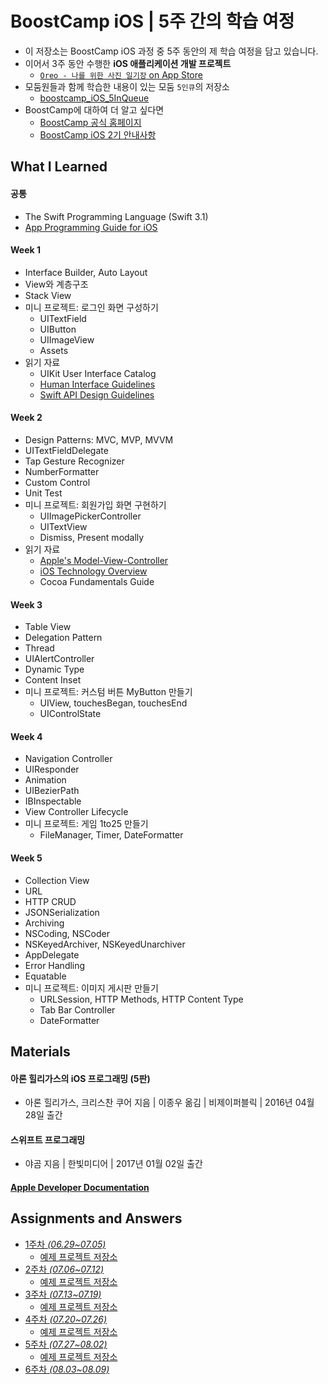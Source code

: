 # BoostCamp iOS | 5주 간의 학습 여정
* 이 저장소는 BoostCamp iOS 과정 중 5주 동안의 제 학습 여정을 담고 있습니다.
* 이어서 3주 동안 수행한 **iOS 애플리케이션 개발 프로젝트**
  * [`Oreo - 나를 위한 사진 일기장` on App Store](https://l.facebook.com/l.php?u=https%3A%2F%2Fitunes.apple.com%2Fkr%2Fapp%2Foreo-%25EB%2582%2598%25EB%25A5%25BC-%25EC%259C%2584%25ED%2595%259C-%25EC%2582%25AC%25EC%25A7%2584-%25EC%259D%25BC%25EA%25B8%25B0%25EC%259E%25A5%2Fid1289639634%3Fl%3Den%26mt%3D8&h=ATMz6iwxCg6Y6oyiw_brf36y1oYx9fjk8tQcAumi4LL4uCgXc0x_h-m366_gt_jm6JYDWq7jyj6VZxXZyyVCTBhcBrfZh5_zhtYl9oNpViWLQKXw7PSQN8PijWzizh78rVbuVRd1_JpoYzOXlWWbETRHQhYPvvFlukmWhhOMinv6696E1QgCFFjYv0v3fw_nxiYZaPewhAClNXBxbFAHIV2dntt--jgkKwYkX-hMGE79rswJMgcpBZROATNvrUBxoBfJJojKHYSQVbUSLFGRc9Pj0ggGvCJGooSWvLnbjfYaQTYtpdo)
* 모둠원들과 함께 학습한 내용이 있는 모둠 `5인큐`의 저장소
  * [boostcamp_iOS_5InQueue](https://github.com/bluelocate/boostcamp_iOS_5InQueue)
* BoostCamp에 대하여 더 알고 싶다면
  * [BoostCamp 공식 홈페이지](http://boostcamp.connect.or.kr/)
  * [BoostCamp iOS 2기 안내사항](https://github.com/connect-boostcamp/iOS_Notice)

## What I Learned
#### 공통
* The Swift Programming Language (Swift 3.1)
* [App Programming Guide  for iOS](https://developer.apple.com/library/content/documentation/iPhone/Conceptual/iPhoneOSProgrammingGuide/Introduction/Introduction.html#//apple_ref/doc/uid/TP40007072-CH1-SW1)

#### Week 1
* Interface Builder, Auto Layout
* View와 계층구조
* Stack View
* 미니 프로젝트: 로그인 화면 구성하기
    * UITextField
    * UIButton
    * UIImageView
    * Assets
* 읽기 자료
    * UIKit User Interface Catalog
    * [Human Interface Guidelines](https://developer.apple.com/ios/human-interface-guidelines/)
    * [Swift API Design Guidelines](https://swift.org/documentation/api-design-guidelines/)

#### Week 2
* Design Patterns: MVC, MVP, MVVM
* UITextFieldDelegate
* Tap Gesture Recognizer
* NumberFormatter
* Custom Control
* Unit Test
* 미니 프로젝트: 회원가입 화면 구현하기
    * UIImagePickerController
    * UITextView
    * Dismiss, Present modally
* 읽기 자료
    * [Apple's Model-View-Controller](https://developer.apple.com/library/content/documentation/General/Conceptual/DevPedia-CocoaCore/MVC.html)
    * [iOS Technology Overview](https://developer.apple.com/library/content/documentation/Miscellaneous/Conceptual/iPhoneOSTechOverview/Introduction/Introduction.html)
    * Cocoa Fundamentals Guide

#### Week 3
* Table View
* Delegation Pattern
* Thread
* UIAlertController
* Dynamic Type
* Content Inset
* 미니 프로젝트: 커스텀 버튼 MyButton 만들기
    * UIView, touchesBegan, touchesEnd
    * UIControlState

#### Week 4
* Navigation Controller
* UIResponder
* Animation
* UIBezierPath
* IBInspectable
* View Controller Lifecycle
* 미니 프로젝트: 게임 1to25 만들기
    * FileManager, Timer, DateFormatter

#### Week 5
* Collection View
* URL
* HTTP CRUD
* JSONSerialization
* Archiving
* NSCoding, NSCoder
* NSKeyedArchiver, NSKeyedUnarchiver
* AppDelegate
* Error Handling
* Equatable
* 미니 프로젝트: 이미지 게시판 만들기
    * URLSession, HTTP Methods, HTTP Content Type
    * Tab Bar Controller
    * DateFormatter

## Materials

#### 아론 힐리가스의 iOS 프로그래밍 (5판)  
* 아론 힐리가스, 크리스찬 쿠어 지음 | 이종우 옮김 | 비제이퍼블릭 | 2016년 04월 28일 출간

#### 스위프트 프로그래밍
* 야곰 지음 | 한빛미디어 | 2017년 01월 02일 출간

#### [Apple Developer Documentation](https://developer.apple.com/documentation/)

## Assignments and Answers
* [1주차 *(06.29~07.05)*](https://github.com/connect-boostcamp/iOS_Notice/blob/master/assignment/week_01.md)
	* [예제 프로젝트 저장소](https://github.com/connect-boostcamp/LoginPage_iOS)
* [2주차 *(07.06~07.12)*](https://github.com/connect-boostcamp/iOS_Notice/blob/master/assignment/week_02.md)
	* [예제 프로젝트 저장소](https://github.com/connect-boostcamp/SignUpFlow_iOS)
* [3주차 *(07.13~07.19)*](https://github.com/connect-boostcamp/iOS_Notice/blob/master/assignment/week_03.md)
	* [예제 프로젝트 저장소](https://github.com/connect-boostcamp/MyButton_iOS)
* [4주차 *(07.20~07.26)*](https://github.com/connect-boostcamp/iOS_Notice/blob/master/assignment/week_04.md)
	* [예제 프로젝트 저장소](https://github.com/connect-boostcamp/OneToTwentyFive_iOS)
* [5주차 *(07.27~08.02)*](https://github.com/connect-boostcamp/iOS_Notice/blob/master/assignment/week_05.md)
	* [예제 프로젝트 저장소](https://github.com/connect-boostcamp/ImageBoard_iOS)
* [6주차 *(08.03~08.09)*](https://github.com/connect-boostcamp/iOS_Notice/blob/master/assignment/week_06.md)
